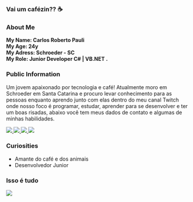 ### Vai um cafézin?? ☕

### About Me

<strong> My Name: Carlos Roberto Pauli </strong> <br>
<strong> My Age: 24y </strong> <br>
<strong> My Adress: Schroeder - SC  </strong> <br>
<strong> My Role: Junior Developer C# | VB.NET . </strong> <br>


### Public Information
<p>
Um jovem apaixonado por tecnologia e café! Atualmente moro em Schroeder em Santa Catarina e procuro levar conhecimento para as pessoas enquanto aprendo junto com elas dentro do meu canal Twitch <www.twitch.tv/Carll1nn> onde nosso foco é programar, estudar, aprender para se desenvolver e ter um boas risadas, abaixo você tem meus dados de contato e algumas de minhas habilidades.
<p>
  
  <div>
    <a target='_blank' href="https://twitch.tv/Carll1nn">
        <img src="https://img.shields.io/badge/Twitch-9146FF?style=for-the-badge&logo=twitch&logoColor=white">
    </a>
    <a target='_blank' href="https://twitter.com/carloPauli1">
        <img src="https://img.shields.io/badge/Twitter-1DA1F2?style=for-the-badge&logo=twitter&logoColor=white">
    </a>
    <a target='_blank' href="https://instagram.com/carloPauli1">
        <img src="https://img.shields.io/badge/Instagram-E4405F?style=for-the-badge&logo=instagram&logoColor=white">
    </a>
    <a target='_blank' href="https://linkedin.com/in/carloPauli1">
        <img src="https://img.shields.io/badge/LinkedIn-0077B5?style=for-the-badge&logo=linkedin&logoColor=white">
    </a>

</div>

### Curiosities 

* Amante do café e dos animais
* Desenvolvedor Junior


### Isso é tudo 

<img src="https://i.pinimg.com/originals/0f/ab/3e/0fab3e4f7e9e7d3f199c49f10308ac05.gif">
